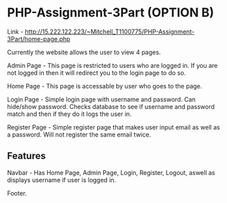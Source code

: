 # PHP-Assignment-3Part (OPTION B)

Link - http://15.222.122.223/~Mitchell_T1100775/PHP-Assignment-3Part/home-page.php

Currently the website allows the user to view 4 pages.

Admin Page - This page is restricted to users who are logged in. 
If you are not logged in then it will redirect you to the login page to do so.

Home Page - This page is accessable by user who goes to the page.

Login Page - Simple login page with username and password. Can hide/show password.
Checks database to see if username and password match and then if they do it logs the user in.

Register Page - Simple register page that makes user input email as well as a password.
Will not register the same email twice.

Features
------------------------
Navbar - Has Home Page, Admin Page, Login, Register, Logout, aswell as displays username if user is logged in.

Footer.

